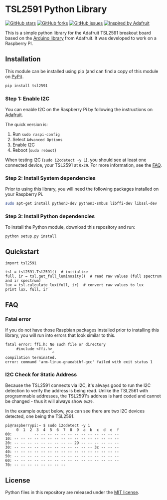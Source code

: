 # TSL2591 Python Library

[![GitHub stars](https://img.shields.io/github/stars/maxlklaxl/python-tsl2591.svg)](https://github.com/maxlklaxl/python-tsl2591/stargazers)
[![GitHub forks](https://img.shields.io/github/forks/maxlklaxl/python-tsl2591.svg)](https://github.com/maxlklaxl/python-tsl2591/network)
[![GitHub issues](https://img.shields.io/github/issues/maxlklaxl/python-tsl2591.svg)](https://github.com/maxlklaxl/python-tsl2591/issues)
[![Inspired by Adafruit](https://img.shields.io/badge/Inspired%20by-adafruit-blue.svg)](https://gitgud.io/adafruit/Adafruit_TSL2591_Library)

This is a simple python library for the Adafruit TSL2591 breakout board based on the [Arduino library](https://github.com/adafruit/Adafruit_TSL2591_Library) from Adafruit. It was developed to work on a Raspberry PI.

## Installation

This module can be installed using pip (and can find a copy of this module on [PyPi](https://pypi.org/project/tsl2591/)).

```bash
pip install tsl2591
```

### Step 1: Enable I2C

You can enable I2C on the Raspberry Pi by following the instructions on [Adafruit](https://learn.adafruit.com/adafruits-raspberry-pi-lesson-4-gpio-setup/configuring-i2c).

The quick version is:

1. Run `sudo raspi-config`
2. Select `Advanced Options`
3. Enable I2C
4. Reboot (`sudo reboot`)

When testing I2C (`sudo i2cdetect -y 1`), you should see at least one connected device, your TSL2591 at `0x29`. For more information, see the [FAQ](#i2c-check-for-static-address).

### Step 2: Install System dependencies

Prior to using this library, you will need the following packages installed on your Raspberry Pi.

```bash
sudo apt-get install python3-dev python3-smbus libffi-dev libssl-dev
```

### Step 3: Install Python dependencies

To install the Python module, download this repository and run:

```
python setup.py install
```

## Quickstart

```
import tsl2591

tsl = tsl2591.Tsl2591()  # initialize
full, ir = tsl.get_full_luminosity()  # read raw values (full spectrum and ir spectrum)
lux = tsl.calculate_lux(full, ir)  # convert raw values to lux
print lux, full, ir
```

## FAQ

### Fatal error

If you do not have those Raspbian packages installed prior to installing this library, you will run into errors that look similar to this.

```
fatal error: ffi.h: No such file or directory
     #include <ffi.h>
                     ^
compilation terminated.
error: command 'arm-linux-gnueabihf-gcc' failed with exit status 1
```

### I2C Check for Static Address

Because the TSL2591 connects via I2C, it's always good to run the I2C detection to verify the address is being read. Unlike the TSL2561 with programmable addresses, the TSL2591's address is hard coded and cannot be changed - thus it will always show `0x29`.

In the example output below, you can see there are two I2C devices detected, one being the TSL2591.

```
pi@raspberrypi:~ $ sudo i2cdetect -y 1
     0  1  2  3  4  5  6  7  8  9  a  b  c  d  e  f
00:          -- -- -- -- -- -- -- -- -- -- -- -- --
10: -- -- -- -- -- -- -- -- -- -- -- -- -- -- -- --
20: -- -- -- -- -- -- -- -- -- 29 -- -- -- -- -- --
30: -- -- -- -- -- -- -- -- -- -- -- -- 3c -- -- --
40: -- -- -- -- -- -- -- -- -- -- -- -- -- -- -- --
50: -- -- -- -- -- -- -- -- -- -- -- -- -- -- -- --
60: -- -- -- -- -- -- -- -- -- -- -- -- -- -- -- --
70: -- -- -- -- -- -- -- --
```

## License

Python files in this repository are released under the [MIT license](LICENSE.md).
